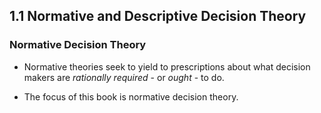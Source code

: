 ## 1.1 Normative and Descriptive Decision Theory

### Normative Decision Theory

- Normative theories seek to yield to prescriptions about what decision makers are *rationally required* - or *ought* - to do.

- The focus of this book is normative decision theory.

